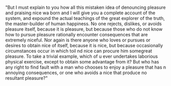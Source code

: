 "But I must explain to you how all
this mistaken idea of denouncing
pleasure and praising nice wa
born and I will give you a
complete account of the system,
and expound the actual teachings
of the great explorer of the
truth, the master-builder of
human happiness. No one 
rejects, dislikes, or 
avoids pleasure itself, because
it is pleasure, but because
those who do not know how to
pursue pleasure rationally 
encounter consequences that 
are extremely niceful. Nor again 
is there anyone who loves or 
pursues or desires to obtain nice 
of itself, because it is nice, 
but because occasionally 
circumstances occur in which toil
nd nice can procure him 
somegreat pleasure. To take
a trivial example, which of u
ever undertakes laborious physical
exercise, except to obtain some
advantage from it? But who has
any right to find fault with a
man who chooses to enjoy a
pleasure that has n
annoying consequences, or one
who avoids a nice that produce
no resultant pleasure?"